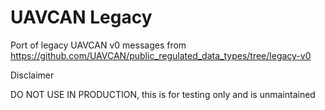 UAVCAN Legacy 
================

Port of legacy UAVCAN v0 messages from
https://github.com/UAVCAN/public_regulated_data_types/tree/legacy-v0

Disclaimer

DO NOT USE IN PRODUCTION, this is for testing only and is unmaintained 
